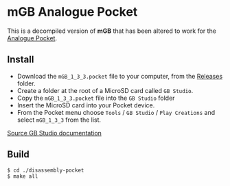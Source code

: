 # mGB Analogue Pocket
This is a decompiled version of **mGB** that has been altered to work for the [Analogue Pocket](https://www.analogue.co/pocket).

## Install

- Download the `mGB_1_3_3.pocket` file to your computer, from the [Releases](../Releases) folder.
- Create a folder at the root of a MicroSD card called `GB Studio`.
- Copy the `mGB_1_3_3.pocket` file into the `GB Studio` folder
- Insert the MicroSD card into your Pocket device.
- From the Pocket menu choose `Tools` / `GB Studio` / `Play Creations` and select `mGB_1_3_3` from the list.

[Source GB Studio documentation](https://www.gbstudio.dev/docs/build/#build-for-pocket)

## Build

```bash
$ cd ./disassembly-pocket
$ make all
```
